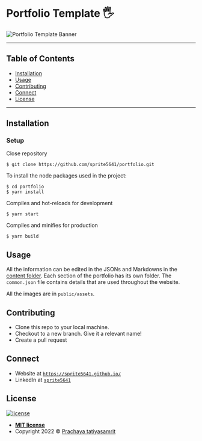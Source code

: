 # Portfolio Template 🖐

![Portfolio Template Banner](public/assets/readme/banner.png)

---

## Table of Contents

- [Installation](#installation)
- [Usage](#usage)
- [Contributing](#contributing)
- [Connect](#connect)
- [License](#license)

---

## Installation

### Setup 

Close repository

```shell
$ git clone https://github.com/sprite5641/portfolio.git
```

To install the node packages used in the project:

```shell
$ cd portfolio
$ yarn install
```

Compiles and hot-reloads for development

```shell
$ yarn start
```

Compiles and minifies for production
```shell
$ yarn build
```

## Usage

All the information can be edited in the JSONs and Markdowns in the [content folder](https://github.com/sprite5641/portfolio/tree/main/src/content). Each section of the portfolio has its own folder. The `common.json` file contains details that are used throughout the website. 

All the images are in `public/assets`.

## Contributing 

- Clone this repo to your local machine.
- Checkout to a new branch. Give it a relevant name!
- Create a pull request

## Connect

- Website at <a href="https://sprite5641.github.io/" target="_blank">`https://sprite5641.github.io/`</a>
- LinkedIn at <a href="https://www.linkedin.com/in/prachaya-tatiyasamrit-6689941b0/" target="_blank">`sprite5641`</a>

## License

[![license](https://img.shields.io/github/license/sprite5641/portfolio-template?style=flat&logo=appveyor)](https://github.com/sprite5641/portfolio/blob/master/LICENSE) 

- **[MIT license](http://opensource.org/licenses/mit-license.php)**
- Copyright 2022 © <a href="https://sprite5641.github.io/" target="_blank">Prachaya tatiyasamrit</a>